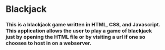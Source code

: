 # Blackjack
### This is a blackjack game written in HTML, CSS, and Javascript. This application allows the user to play a game of blackjack just by opening the HTML file or by visiting a url if one so chooses to host in on a webserver. 
